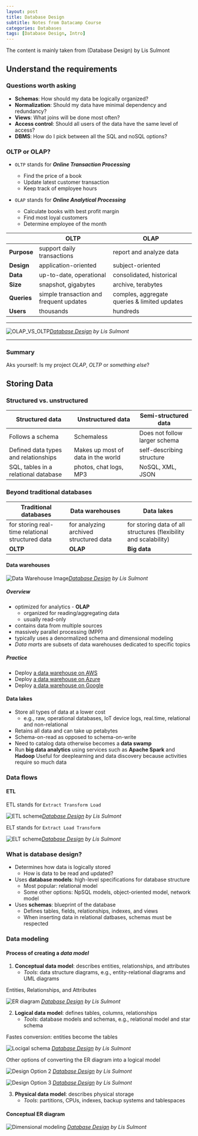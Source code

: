 ```yaml
--- 
layout: post 
title: Database Design 
subtitle: Notes from Datacamp Course 
categories: Databases 
tags: [Database Design, Intro]
---
```


The content is mainly taken from (Database Design) by Lis Sulmont 

## Understand the requirements

### Questions worth asking

- **Schemas**: How should my data be logically organized?
- **Normalization**: Should my data have minimal dependency and redundancy?  
- **Views**: What joins will be done most often?
- **Access control**: Should all users of the data have the same level of access?
- **DBMS**: How do I pick between all the SQL and noSQL options?

### OLTP or OLAP?

- `OLTP` stands for ***Online Transaction Processing***
    - Find the price of a book
    - Update latest customer transaction
    - Keep track of employee hours

- `OLAP` stands for ***Online Analytical Processing***
    - Calculate books with best profit margin
    - Find most loyal customers
    - Determine employee of the month

|   | OLTP | OLAP |
|---|---|---|
|**Purpose**|support daily transactions|report and analyze data|
|**Design**|application-oriented|subject-oriented|
|**Data**|up-to-date, operational|consolidated, historical|
|**Size**|snapshot, gigabytes|archive, terabytes|
|**Queries**|simple transaction and frequent updates|comples, aggregate queries & limited updates|
|**Users**|thousands|hundreds|

<hr>

![OLAP_VS_OLTP](/assets/images/post_images/database_design/OLAP_VS_OLTP.png)*[Database Design](https://campus.datacamp.com/courses/database-design) by Lis Sulmont*




<hr>

### Summary

Aks yourself: Is my project *OLAP*, *OLTP* or *something else*? 

## Storing Data

### Structured vs. unstructured

| Structured data | Unstructured data | Semi-structured data |
|---|---|---|
| Follows a schema | Schemaless | Does not follow larger schema |
| Defined data types and relationships | Makes up most of data in the world | self-describing structure |
| SQL, tables in a relational database | photos, chat logs, MP3 |NoSQL, XML, JSON |

### Beyond traditional databases

| Traditional databases | Data warehouses | Data lakes |
|---|---|---|
|for storing real-time relational structured data | for analyzing archived structured data | for storing data of all structures (flexibility and scalability)|
|**OLTP**|**OLAP**|**Big data**|

#### Data warehouses

![Data Warehouse Image](/assets/images/post_images/database_design/Data_Warehouse_Image.png)*[Database Design](https://campus.datacamp.com/courses/database-design) by Lis Sulmont*


##### Overview

- optimized for analytics - **OLAP**
    - organized for reading/aggregating data
    - usually read-only
- contains data from multiple sources
- massively parallel processing (MPP)
- typically uses a denormalized schema and dimensional modeling
- *Data marts* are subsets of data warehouses dedicated to specific topics

##### Practice

- Deploy [a data warehouse on AWS](https://aws.amazon.com/getting-started/hands-on/deploy-data-warehouse/)
- Deploy [a data warehouse on Azure](https://www.sqlshack.com/the-new-sql-data-warehouse-in-azure/)
- Deploy [a data warehouse on Google](https://cloud.google.com/bigquery)

#### Data lakes

- Store all types of data at a lower cost
    - e.g., raw, operational databases, IoT device logs, real.time, relational and non-relational
- Retains all data and can take up petabytes
- Schema-on-read as opposed to schema-on-write
- Need to catalog data otherwise becomes a **data swamp**
- Run **big data analytics** using services such as **Apache Spark** and **Hadoop**
    Useful for deeplearning and data discovery because activities require so much data

### Data flows

#### ETL

ETL stands for `Extract Transform Load`

![ETL scheme](/assets/images/post_images/database_design/ETL_scheme_1.png)*[Database Design](https://campus.datacamp.com/courses/database-design) by Lis Sulmont*


ELT stands for `Extract Load Transform`

![ELT scheme](/assets/images/post_images/database_design/ELT_scheme_1.png)*[Database Design](https://campus.datacamp.com/courses/database-design) by Lis Sulmont*


### What is database design?

- Determines how data is logically stored
    - How is data to be read and updated?
- Uses **database models**: high-level specifications for database structure
    - Most popular: relational model
    - Some other options: NpSQL models, object-oriented model, network model
- Uses **schemas**: blueprint of the database
    - Defines tables, fields, relationships, indexes, and views
    - When inserting data in relational datbases, schemas must be respected

### Data modeling

#### Process of creating a *data model*

1. **Conceptual data model**: describes entities, relationships, and attributes
    - *Tools*: data structure diagrams, e.g., entity-relational diagrams and UML diagrams

Entities, Relationships, and Attributes

![ER diagram](/assets/images/post_images/database_design/ER_diagram.png)
*[Database Design](https://campus.datacamp.com/courses/database-design) by Lis Sulmont*

2. **Logical data model**: defines tables, columns, relationships
    - *Tools*: database models and schemas, e.g., relational model and star schema

Fastes conversion: entities become the tables

![Locigal schema](/assets/images/post_images/database_design/ER_diagram_as_schema.png)
*[Database Design](https://campus.datacamp.com/courses/database-design) by Lis Sulmont*

Other options of converting the ER diagram into a logical model

![Design Option 2](/assets/images/post_images/database_design/database_option_2.png)
*[Database Design](https://campus.datacamp.com/courses/database-design) by Lis Sulmont*

![Design Option 3](/assets/images/post_images/database_design/database_options_3.png)
*[Database Design](https://campus.datacamp.com/courses/database-design) by Lis Sulmont*


3. **Physical data model**: describes physical storage
    - *Tools*: partitions, CPUs, indexes, backup systems and tablespaces


#### Conceptual ER diagram
















![Dimensional modeling](/assets/images/post_images/database_design/Dimensional_modeling.png)
*[Database Design](https://campus.datacamp.com/courses/database-design) by Lis Sulmont*
